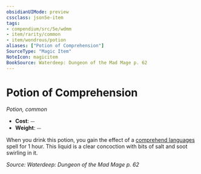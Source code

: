```yaml
---
obsidianUIMode: preview
cssclass: json5e-item
tags:
- compendium/src/5e/wdmm
- item/rarity/common
- item/wondrous/potion
aliases: ["Potion of Comprehension"]
SourceType: "Magic Item"
NoteIcon: magicitem
BookSource: Waterdeep: Dungeon of the Mad Mage p. 62
---
```

# Potion of Comprehension
*Potion, common*  

- **Cost**: ⏤
- **Weight**: ⏤

When you drink this potion, you gain the effect of a [comprehend languages](/2-Mechanics/CLI/spells/comprehend-languages.md) spell for 1 hour. This liquid is a clear concoction with bits of salt and soot swirling in it.

*Source: Waterdeep: Dungeon of the Mad Mage p. 62*
